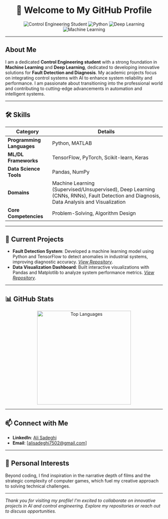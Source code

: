 <div align="center">
  <h1>👋 Welcome to My GitHub Profile</h1>
  <img src="https://img.shields.io/badge/Control%20Engineering-Student-blue?style=flat-square" alt="Control Engineering Student">
  <img src="https://img.shields.io/badge/Python-Developer-3776AB?style=flat-square&logo=python" alt="Python">
  <img src="https://img.shields.io/badge/Deep%20Learning-Enthusiast-FF6F00?style=flat-square" alt="Deep Learning">
  <img src="https://img.shields.io/badge/Machine%20Learning-Enthusiast-FF6F00?style=flat-square" alt="Machine Learning">
</div>

---

## About Me
I am a dedicated **Control Engineering student** with a strong foundation in **Machine Learning** and **Deep Learning**, dedicated to developing innovative solutions for **Fault Detection and Diagnosis**. My academic projects focus on integrating control systems with AI to enhance system reliability and performance. I am passionate about transitioning into the professional world and contributing to cutting-edge advancements in automation and intelligent systems.

---

## 🛠️ Skills

| **Category**               | **Details**                                                                 |
|----------------------------|-----------------------------------------------------------------------------|
| **Programming Languages**  | Python, MATLAB                                                              |
| **ML/DL Frameworks**       | TensorFlow, PyTorch, Scikit-learn, Keras                                    |
| **Data Science Tools**     | Pandas, NumPy                                                              |
| **Domains**                | Machine Learning (Supervised/Unsupervised), Deep Learning (CNNs, RNNs), Fault Detection and Diagnosis, Data Analysis and Visualization |
| **Core Competencies**      | Problem-Solving, Algorithm Design                                           |

---

## 🚀 Current Projects
- **Fault Detection System**: Developed a machine learning model using Python and TensorFlow to detect anomalies in industrial systems, improving diagnostic accuracy. *[View Repository](#)*.
- **Data Visualization Dashboard**: Built interactive visualizations with Pandas and Matplotlib to analyze system performance metrics. *[View Repository](#)*.

---

## 📊 GitHub Stats
<div align="center">
  <img src="https://github-readme-stats.vercel.app/api/top-langs/?username=yourusername&layout=compact&theme=light&hide_border=true" alt="Top Languages" width="300"/>
</div>

---

## 📫 Connect with Me
- **LinkedIn**: [Ali Sadeghi](https://www.linkedin.com/in/alisadeghi7502/)
- **Email**: [alisadeghi7502@gmail.com]

---

## 🌟 Personal Interests
Beyond coding, I find inspiration in the narrative depth of films and the strategic complexity of computer games, which fuel my creative approach to solving technical challenges.

---

*Thank you for visiting my profile! I’m excited to collaborate on innovative projects in AI and control engineering. Explore my repositories or reach out to discuss opportunities.*
